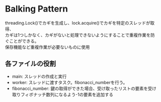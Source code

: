 # Balking Pattern

threading.Lock()でカギを生成し、lock.acquire()でカギを特定のスレッドが取得、  
カギは1つしかなく、カギがないと処理できないようにすることで重複作業を防ぐことができる。  
保存機能など重複作業が必要ないものに使用  

## 各ファイルの役割
- main: スレッドの作成と実行
- worker: スレッドに渡すタスク。fibonacci_numberを行う。
- fibonacci_number: 鍵の取得ができた場合、受け取ったリストの要素を受け取りフィボナッチ数列になるよう-1の要素を追加する
